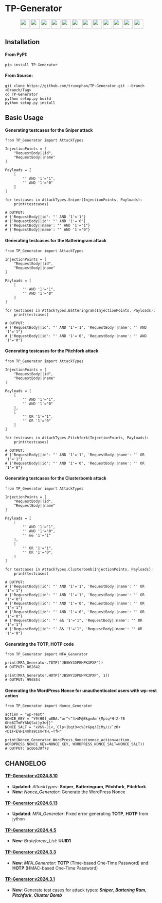 # TP-Generator

<p align="center">
    <a href="https://github.com/truocphan/TP-Generator/releases/"><img src="https://img.shields.io/github/release/truocphan/TP-Generator" height=30></a>
	<a href="#"><img src="https://img.shields.io/github/downloads/truocphan/TP-Generator/total" height=30></a>
	<a href="#"><img src="https://img.shields.io/github/stars/truocphan/TP-Generator" height=30></a>
	<a href="#"><img src="https://img.shields.io/github/forks/truocphan/TP-Generator" height=30></a>
	<a href="https://github.com/truocphan/TP-Generator/issues?q=is%3Aopen+is%3Aissue"><img src="https://img.shields.io/github/issues/truocphan/TP-Generator" height=30></a>
	<a href="https://github.com/truocphan/TP-Generator/issues?q=is%3Aissue+is%3Aclosed"><img src="https://img.shields.io/github/issues-closed/truocphan/TP-Generator" height=30></a>
	<a href="https://pypi.org/project/TP-Generator/" target="_blank"><img src="https://img.shields.io/badge/pypi-3775A9?style=for-the-badge&logo=pypi&logoColor=white" height=30></a>
	<a href="https://www.facebook.com/61550595106970" target="_blank"><img src="https://img.shields.io/badge/Facebook-1877F2?style=for-the-badge&logo=facebook&logoColor=white" height=30></a>
	<a href="https://twitter.com/TPCyberSec" target="_blank"><img src="https://img.shields.io/badge/Twitter-1DA1F2?style=for-the-badge&logo=twitter&logoColor=white" height=30></a>
	<a href="https://github.com/truocphan" target="_blank"><img src="https://img.shields.io/badge/GitHub-100000?style=for-the-badge&logo=github&logoColor=white" height=30></a>
	<a href="mailto:tpcybersec2023@gmail.com" target="_blank"><img src="https://img.shields.io/badge/Gmail-D14836?style=for-the-badge&logo=gmail&logoColor=white" height=30></a>
	<a href="https://www.buymeacoffee.com/truocphan" target="_blank"><img src="https://img.shields.io/badge/Buy_Me_A_Coffee-FFDD00?style=for-the-badge&logo=buy-me-a-coffee&logoColor=black" height=30></a>
</p>

## Installation
#### From PyPI:
```console
pip install TP-Generator
```
#### From Source:
```console
git clone https://github.com/truocphan/TP-Generator.git --branch <Branch/Tag>
cd TP-Generator
python setup.py build
python setup.py install
```

## Basic Usage
#### Generating testcases for the Sniper attack
```
from TP_Generator import AttackTypes

InjectionPoints = [
	"RequestBody||id",
	"RequestBody||name"
]

Payloads = [
	[
		"' AND '1'='1",
		"' AND '1'='0"
	]
]

for testcases in AttackTypes.Sniper(InjectionPoints, Payloads):
	print(testcases)

# OUTPUT:
# {'RequestBody||id': "' AND '1'='1"}
# {'RequestBody||id': "' AND '1'='0"}
# {'RequestBody||name': "' AND '1'='1"}
# {'RequestBody||name': "' AND '1'='0"}
```

#### Generating testcases for the Batteringram attack
```
from TP_Generator import AttackTypes

InjectionPoints = [
	"RequestBody||id",
	"RequestBody||name"
]

Payloads = [
	[
		"' AND '1'='1",
		"' AND '1'='0"
	]
]

for testcases in AttackTypes.Batteringram(InjectionPoints, Payloads):
	print(testcases)

# OUTPUT:
# {'RequestBody||id': "' AND '1'='1", 'RequestBody||name': "' AND '1'='1"}
# {'RequestBody||id': "' AND '1'='0", 'RequestBody||name': "' AND '1'='0"}
```

#### Generating testcases for the Pitchfork attack
```
from TP_Generator import AttackTypes

InjectionPoints = [
	"RequestBody||id",
	"RequestBody||name"
]

Payloads = [
	[
		"' AND '1'='1",
		"' AND '1'='0"
	],
	[
		"' OR '1'='1",
		"' OR '1'='0"
	]
]

for testcases in AttackTypes.Pitchfork(InjectionPoints, Payloads):
	print(testcases)

# OUTPUT:
# {'RequestBody||id': "' AND '1'='1", 'RequestBody||name': "' OR '1'='1"}
# {'RequestBody||id': "' AND '1'='0", 'RequestBody||name': "' OR '1'='0"}
```

#### Generating testcases for the Clusterbomb attack
```
from TP_Generator import AttackTypes

InjectionPoints = [
	"RequestBody||id",
	"RequestBody||name"
]

Payloads = [
	[
		"' AND '1'='1",
		"' AND '1'='0",
		"' && '1'='1"
	],
	[
		"' OR '1'='1",
		"' OR '1'='0",
	]
]

for testcases in AttackTypes.Clusterbomb(InjectionPoints, Payloads):
	print(testcases)

# OUTPUT:
# {'RequestBody||id': "' AND '1'='1", 'RequestBody||name': "' OR '1'='1"}
# {'RequestBody||id': "' AND '1'='1", 'RequestBody||name': "' OR '1'='0"}
# {'RequestBody||id': "' AND '1'='0", 'RequestBody||name': "' OR '1'='1"}
# {'RequestBody||id': "' AND '1'='0", 'RequestBody||name': "' OR '1'='0"}
# {'RequestBody||id': "' && '1'='1", 'RequestBody||name': "' OR '1'='1"}
# {'RequestBody||id': "' && '1'='1", 'RequestBody||name': "' OR '1'='0"}
```

#### Generating the TOTP, HOTP code
```
from TP_Generator import MFA_Generator

print(MFA_Generator.TOTP("JBSWY3DPEHPK3PXP"))
# OUTPUT: 862642

print(MFA_Generator.HOTP("JBSWY3DPEHPK3PXP", 1))
# OUTPUT: 996554
```

#### Generating the WordPress Nonce for unauthenticated users with wp-rest action
```
from TP_Generator import Nonce_Generator

action = "wp-rest"
NONCE_KEY = "Y9(H0]_u8BA:^or^<^4>AM@EkgnAm`{Mpsq*H!Z-?8 OHe6ITmPY6kQSai)y3w{}"
NONCE_SALT = "xV&%-Ji<,`Clp+|bqt9<c%JrGpq!EiMy///`z0+<D1F<E%H14mha9Csm<TH;~TfH"

print(Nonce_Generator.WordPress_Nonce(nonce_action=action, WORDPRESS_NONCE_KEY=NONCE_KEY, WORDPRESS_NONCE_SALT=NONCE_SALT))
# OUTPUT: ac06630f78
```

## CHANGELOG
#### [TP-Generator v2024.8.10](https://github.com/truocphan/TP-Generator/tree/2024.8.10)
- **Updated**: _AttackTypes_: **Sniper**, **Batteringram**, **Pitchfork**, **Pitchfork**
- **New**: _Nonce_Generator_: Generate the WordPress Nonce

#### [TP-Generator v2024.6.13](https://github.com/truocphan/TP-Generator/tree/2024.6.13)
- **Updated**: _MFA_Generator_: Fixed error generating **TOTP**, **HOTP** from jython

#### [TP-Generator v2024.4.5](https://github.com/truocphan/TP-Generator/tree/2024.4.5)
- **New**: _Bruteforcer_List_: **UUID1**

#### [TP-Generator v2024.3.3](https://github.com/truocphan/TP-Generator/tree/2024.3.3)
- **New**: _MFA_Generator_: **TOTP** (Time-based One-Time Password) and **HOTP** (HMAC-based One-Time Password)

#### [TP-Generator v2024.3.1](https://github.com/truocphan/TP-Generator/tree/2024.3.1)
- **New**: Generate test cases for attack types: **_Sniper_**, **_Battering Ram_**, **_Pitchfork_**, **_Cluster Bomb_**